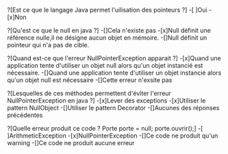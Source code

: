 
?[Est ce que le langage Java permet l'uilisation des pointeurs ?]
-[ ]Oui
-[x]Non

?[Qu'est ce que le null en java ?]
-[]Cela n'existe pas
-[x]Null définit une référence nulle,il ne désigne aucun objet en mémoire. 
-[]Null définit un pointeur qui n'a pas de cible. 


?[Quand est-ce que l'erreur NullPointerException apparait ?]
-[x]Quand une application tente d'utiliser un objet null alors qu'un objet instancié est nécessaire.
-[]Quand une application tente d'utiliser un objet instancié alors qu'un objet null est nécessaire
-[]Cette erreur n'exsite pas

?[Lesquelles de ces méthodes permettent d'éviter l'erreur NullPointerException en java ?]
-[x]Lever des exceptions
-[x]Utiliser le pattern NullObject
-[]Utiliser le pattern Decorator
-[]Aucunes des réponses précédentes


?[Quelle erreur produit ce code ? 
Porte porte = null;
porte.ouvrir();]
-[ ]ArithmeticException
-[x]NullPointerException
-[]Ce code ne produit qu'un warning
-[]Ce code ne produit aucune erreur






